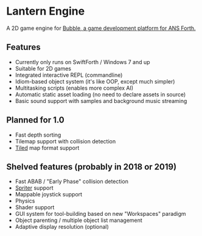 # Lantern Engine

A 2D game engine for [Bubble, a game development platform for ANS Forth.](https://github.com/RogerLevy/bubble)

## Features

- Currently only runs on SwiftForth / Windows 7 and up
- Suitable for 2D games
- Integrated interactive REPL (commandline)
- Idiom-based object system (it's like OOP, except much simpler)
- Multitasking scripts (enables more complex AI)
- Automatic static asset loading (no need to declare assets in source)
- Basic sound support with samples and background music streaming

## Planned for 1.0
- Fast depth sorting
- Tilemap support with collision detection
- [Tiled](http://www.mapeditor.org/) map format support

## Shelved features (probably in 2018 or 2019)
- Fast ABAB / "Early Phase" collision detection
- [Spriter](https://brashmonkey.com/) support
- Mappable joystick support
- Physics
- Shader support
- GUI system for tool-building based on new "Workspaces" paradigm
- Object parenting / multiple object list management
- Adaptive display resolution (optional)

